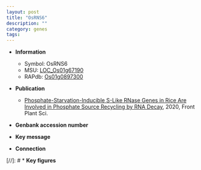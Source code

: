 ```yaml
---
layout: post
title: "OsRNS6"
description: ""
category: genes
tags: 
---
```


* **Information**  
    + Symbol: OsRNS6  
    + MSU: [LOC_Os01g67190](http://rice.plantbiology.msu.edu/cgi-bin/ORF_infopage.cgi?orf=LOC_Os01g67190)  
    + RAPdb: [Os01g0897300](http://rapdb.dna.affrc.go.jp/viewer/gbrowse_details/irgsp1?name=Os01g0897300)  

* **Publication**  
    + [Phosphate-Starvation-Inducible S-Like RNase Genes in Rice Are Involved in Phosphate Source Recycling by RNA Decay](http://www.ncbi.nlm.nih.gov/pubmed?term=Phosphate-Starvation-Inducible+S-Like+RNase+Genes+in+Rice+Are+Involved+in+Phosphate+Source+Recycling+by+RNA+Decay%5BTitle%5D), 2020, Front Plant Sci.

* **Genbank accession number**  

* **Key message**  

* **Connection**  

[//]: # * **Key figures**  


